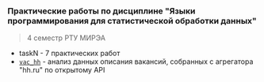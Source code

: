 ### Практические работы по дисциплине "Языки программирования для статистической обработки данных" 
>4 семестр РТУ МИРЭА

* taskN - 7 практических работ
* [`vac_hh`](vac_hh.R) - анализ данных описания вакансий, собранных с агрегатора "hh.ru" по открытому API
